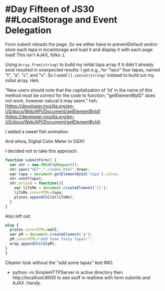 #Day Fifteen of JS30
##LocalStorage and Event Delegation
====

Form submit reloads the page. So we either have to preventDefault and/or store each tapa in localstorage and load it and display it with each page load! This isn't AJAX, folks :(.

Using `Array.from(string)` to build my initial tapa array if it didn't already exist resulted in unexpected results: I got e.g., for "taco" four tapas, named "t", "a", "c", and "o". So I used `[].concat(string)` instead to build out my initial array. Heh.

"New users should note that the capitalization of 'Id' in the name of this method must be correct for the code to function; "getElementByID" does not work, however natural it may seem." heh.
[https://developer.mozilla.org/en-US/docs/Web/API/Document/getElementById](https://developer.mozilla.org/en-US/docs/Web/API/Document/getElementById)

I added a sweet fish animation.

And whoa, Digital Color Meter in OSX!!

I decided not to take this approach.

```javascript
function submitForm() {
  var xhr = new XMLHttpRequest();
  xhr.open("GET","./index.html",true);
  var tapa = document.getElementById('tapa').value;
  xhr.send(tapa);
  xhr.onload = function(){
    var liToMe = document.createElement('li');
    liToMe.innerHTML=tapa;
    plates.appendChild(liToMe);
  }
}
```

Also left out:

```javascript
else {
  plates.innerHTML=null;
  var pM = document.createElement('p');
  pM.innerHTML="Add Some Tasty Tapas!";
  wrap.appendChild(pM);
}
}
```

Cleaner look without the "add some tapas" text IMO.

* python -m SimpleHTTPServer in active directory then http://localhost:8000 to see stuff in realtime with form submits and AJAX. Handy.
